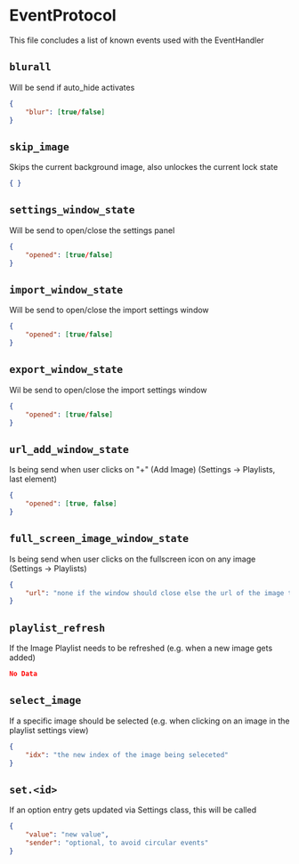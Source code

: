 # EventProtocol

This file concludes a list of known events used with the EventHandler


## ``blurall``

Will be send if auto_hide activates

```json
{
    "blur": [true/false]
}
```


## ``skip_image``

Skips the current background image, also unlockes the current lock state

```json
{ }
```


## ``settings_window_state``

Will be send to open/close the settings panel

```json
{
    "opened": [true/false]
}
```


## `import_window_state`

Will be send to open/close the import settings window

```json
{
    "opened": [true/false]
}
```


## `export_window_state`

Wil be send to open/close the import settings window

```json
{
    "opened": [true/false]
}
```


## ``url_add_window_state``

Is being send when user clicks on "+" (Add Image) (Settings -> Playlists, last element)

```json
{
    "opened": [true, false]
}
```


## ``full_screen_image_window_state``

Is being send when user clicks on the fullscreen icon on any image (Settings -> Playlists)

```json
{
    "url": "none if the window should close else the url of the image to display"
}
```


## ``playlist_refresh``

If the Image Playlist needs to be refreshed (e.g. when a new image gets added)

```json
No Data
```


## ``select_image``

If a specific image should be selected (e.g. when clicking on an image in the playlist settings view)

```json
{
    "idx": "the new index of the image being seleceted"
}
```


## ``set.<id>``

If an option entry gets updated via Settings class, this will be called

```json
{
    "value": "new value",
    "sender": "optional, to avoid circular events"
}